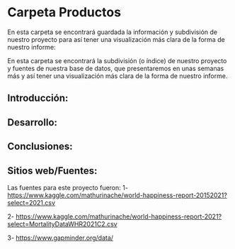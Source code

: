 # Carpeta Productos

En esta carpeta se encontrará guardada la información y subdivisión de nuestro proyecto para así tener una visualización más clara de la forma de nuestro informe:

En esta carpeta se encontrará la subdivisión (o índice) de nuestro proyecto y fuentes de nuestra base de datos, que presentaremos en unas semanas más y así tener una visualización más clara de la forma de nuestro informe.

## Introducción: 

## Desarrollo:

## Conclusiones: 

## Sitios web/Fuentes:

Las fuentes para este proyecto fueron: 1- <https://www.kaggle.com/mathurinache/world-happiness-report-20152021?select=2021.csv>

2- <https://www.kaggle.com/mathurinache/world-happiness-report-2021?select=MortalityDataWHR2021C2.csv>

3- <https://www.gapminder.org/data/>

